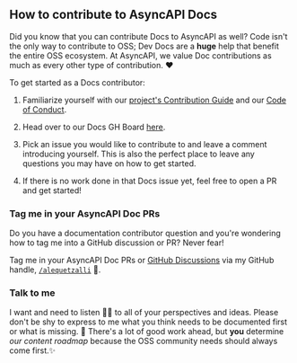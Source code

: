 ## How to contribute to AsyncAPI Docs

Did you know that you can contribute Docs to AsyncAPI as well? Code isn't the only way to contribute to OSS; Dev Docs are a **huge** help that benefit the entire OSS ecosystem. At AsyncAPI, we value Doc contributions as much as every other type of contribution. ❤️

To get started as a Docs contributor:

1. Familiarize yourself with our [project's Contribution Guide](https://github.com/asyncapi/community/blob/master/CONTRIBUTING.md) and our [Code of Conduct](https://github.com/asyncapi/.github/blob/master/CODE_OF_CONDUCT.md).

2. Head over to our Docs GH Board [here](https://github.com/orgs/asyncapi/projects/12).

3. Pick an issue you would like to contribute to and leave a comment introducing yourself. This is also the perfect place to leave any questions you may have on how to get started.

4. If there is no work done in that Docs issue yet, feel free to open a PR and get started!

### Tag me in your AsyncAPI Doc PRs

Do you have a documentation contributor question and you're wondering how to tag me into a GitHub discussion or PR? Never fear!

Tag me in your AsyncAPI Doc PRs or [GitHub Discussions](https://github.com/asyncapi/community/discussions/categories/docs) via my GitHub handle, [`/alequetzalli`](https://github.com/quetzalliwrites) 🐙.

### Talk to me

I want and need to listen 👂🏽 to all of your perspectives and ideas. Please don't be shy to express to me what you think needs to be documented first or what is missing. 📝 There's a lot of good work ahead, but **you** determine _our content roadmap_ because the OSS community needs should always come first.✨
